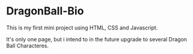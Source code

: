 # DragonBall-Bio

This is my first mini project using HTML, CSS and Javascript.

It's only one page, but i intend to in the future upgrade to several Dragon Ball Characteres.
